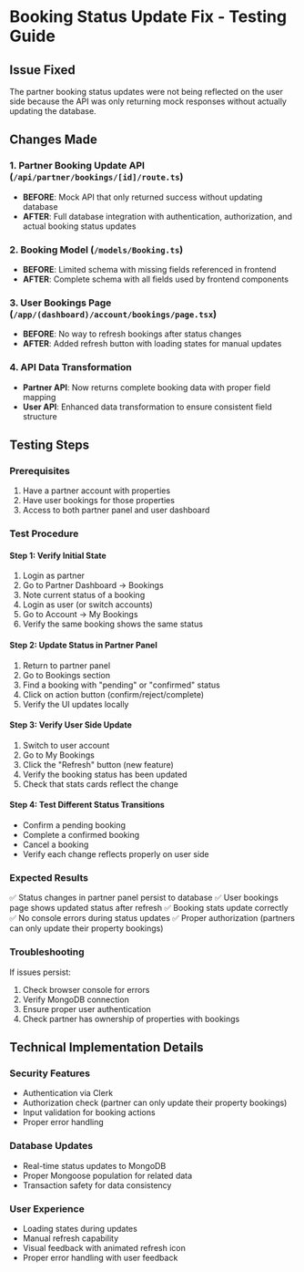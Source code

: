 # Booking Status Update Fix - Testing Guide

## Issue Fixed
The partner booking status updates were not being reflected on the user side because the API was only returning mock responses without actually updating the database.

## Changes Made

### 1. Partner Booking Update API (`/api/partner/bookings/[id]/route.ts`)
- **BEFORE**: Mock API that only returned success without updating database
- **AFTER**: Full database integration with authentication, authorization, and actual booking status updates

### 2. Booking Model (`/models/Booking.ts`)
- **BEFORE**: Limited schema with missing fields referenced in frontend
- **AFTER**: Complete schema with all fields used by frontend components

### 3. User Bookings Page (`/app/(dashboard)/account/bookings/page.tsx`)
- **BEFORE**: No way to refresh bookings after status changes
- **AFTER**: Added refresh button with loading states for manual updates

### 4. API Data Transformation
- **Partner API**: Now returns complete booking data with proper field mapping
- **User API**: Enhanced data transformation to ensure consistent field structure

## Testing Steps

### Prerequisites
1. Have a partner account with properties
2. Have user bookings for those properties
3. Access to both partner panel and user dashboard

### Test Procedure

#### Step 1: Verify Initial State
1. Login as partner
2. Go to Partner Dashboard → Bookings
3. Note current status of a booking
4. Login as user (or switch accounts)
5. Go to Account → My Bookings
6. Verify the same booking shows the same status

#### Step 2: Update Status in Partner Panel
1. Return to partner panel
2. Go to Bookings section
3. Find a booking with "pending" or "confirmed" status
4. Click on action button (confirm/reject/complete)
5. Verify the UI updates locally

#### Step 3: Verify User Side Update
1. Switch to user account
2. Go to My Bookings
3. Click the "Refresh" button (new feature)
4. Verify the booking status has been updated
5. Check that stats cards reflect the change

#### Step 4: Test Different Status Transitions
- Confirm a pending booking
- Complete a confirmed booking  
- Cancel a booking
- Verify each change reflects properly on user side

### Expected Results
✅ Status changes in partner panel persist to database
✅ User bookings page shows updated status after refresh
✅ Booking stats update correctly
✅ No console errors during status updates
✅ Proper authorization (partners can only update their property bookings)

### Troubleshooting
If issues persist:
1. Check browser console for errors
2. Verify MongoDB connection
3. Ensure proper user authentication
4. Check partner has ownership of properties with bookings

## Technical Implementation Details

### Security Features
- Authentication via Clerk
- Authorization check (partner can only update their property bookings)
- Input validation for booking actions
- Proper error handling

### Database Updates
- Real-time status updates to MongoDB
- Proper Mongoose population for related data
- Transaction safety for data consistency

### User Experience
- Loading states during updates
- Manual refresh capability
- Visual feedback with animated refresh icon
- Proper error handling with user feedback
